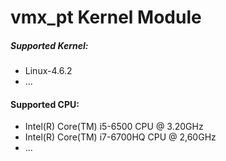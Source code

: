 # vmx_pt Kernel Module

##### Supported Kernel:		
* Linux-4.6.2
* ...

#### Supported CPU:	
* Intel(R) Core(TM) i5-6500   CPU @ 3.20GHz
* Intel(R) Core(TM) i7-6700HQ CPU @ 2,60GHz
* ...

